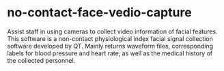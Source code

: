 # no-contact-face-vedio-capture
Assist staff in using cameras to collect video information of facial features. This software is a non-contact physiological index facial signal collection software developed by QT. Mainly returns waveform files, corresponding labels for blood pressure and heart rate, as well as the medical history of the collected personnel.
